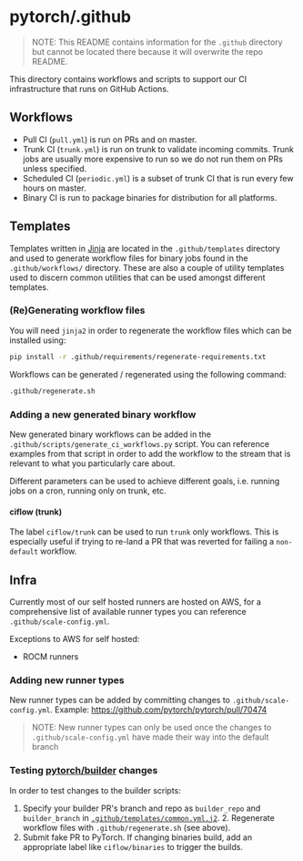 # pytorch/.github

> NOTE: This README contains information for the `.github` directory but cannot be located there because it will overwrite the
repo README.

This directory contains workflows and scripts to support our CI infrastructure that runs on GitHub Actions.

## Workflows

- Pull CI (`pull.yml`) is run on PRs and on master.
- Trunk CI (`trunk.yml`) is run on trunk to validate incoming commits. Trunk jobs are usually more expensive to run so we do not run them on PRs unless specified.
- Scheduled CI (`periodic.yml`) is a subset of trunk CI that is run every few hours on master.
- Binary CI is run to package binaries for distribution for all platforms.

## Templates

Templates written in [Jinja](https://jinja.palletsprojects.com/en/3.0.x/) are located in the `.github/templates` directory
and used to generate workflow files for binary jobs found in the `.github/workflows/` directory. These are also a
couple of utility templates used to discern common utilities that can be used amongst different templates.

### (Re)Generating workflow files

You will need `jinja2` in order to regenerate the workflow files which can be installed using:
```bash
pip install -r .github/requirements/regenerate-requirements.txt
```

Workflows can be generated / regenerated using the following command:
```bash
.github/regenerate.sh
```

### Adding a new generated binary workflow

New generated binary workflows can be added in the `.github/scripts/generate_ci_workflows.py` script. You can reference
examples from that script in order to add the workflow to the stream that is relevant to what you particularly
care about.

Different parameters can be used to achieve different goals, i.e. running jobs on a cron, running only on trunk, etc.

#### ciflow (trunk)

The label `ciflow/trunk` can be used to run `trunk` only workflows. This is especially useful if trying to re-land a PR that was
reverted for failing a `non-default` workflow.

## Infra

Currently most of our self hosted runners are hosted on AWS, for a comprehensive list of available runner types you
can reference `.github/scale-config.yml`.

Exceptions to AWS for self hosted:
* ROCM runners

### Adding new runner types

New runner types can be added by committing changes to `.github/scale-config.yml`. Example: https://github.com/pytorch/pytorch/pull/70474

> NOTE: New runner types can only be used once the changes to `.github/scale-config.yml` have made their way into the default branch

### Testing [pytorch/builder](https://github.com/pytorch/builder) changes

In order to test changes to the builder scripts:

1. Specify your builder PR's branch and repo as `builder_repo` and  `builder_branch` in [`.github/templates/common.yml.j2`](https://github.com/pytorch/pytorch/blob/32356aaee6a77e0ae424435a7e9da3d99e7a4ca5/.github/templates/common.yml.j2#LL10C26-L10C32). 2. Regenerate workflow files with `.github/regenerate.sh` (see above).
3. Submit fake PR to PyTorch. If changing binaries build, add an appropriate label like `ciflow/binaries` to trigger the builds.
